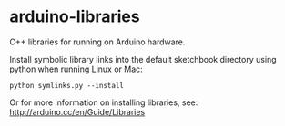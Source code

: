 arduino-libraries
=================

C++ libraries for running on Arduino hardware.

Install symbolic library links into the default sketchbook directory
using python when running Linux or Mac:

```
python symlinks.py --install
```

Or for more information on installing libraries, see:
http://arduino.cc/en/Guide/Libraries
